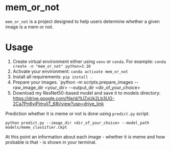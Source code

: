 # mem_or_not

`mem_or_not` is a project designed to help users determine whether a given image is a mem or not.

# Usage

1. Create virtual environment either using `venv` or `conda`. For example:
`conda create -n "mem_or_not" python=3.10`
2. Activate your environment:
`conda activate mem_or_not`
3. Install all requirements:
`pip install .`
4. Prepare your images.
`python -m scripts.prepare_images --raw_image_dir <your_dir> --output_dir <dir_of_your_choice>
5. Download my ResNet50-based model and save it to models directory: https://drive.google.com/file/d/1UZxUk2Lb3UG-2Ca7Pn6yjPjmyliT_68j/view?usp=drive_link

Prediction whether it is meme or not is done using `predict.py` script.

`python predict.py --image_dir <dir_of_your_choice> --model_path models/meme_classifier.ckpt`

At this point an  information about each image - whether it is meme and how probable is that - is shown in your terminal.
